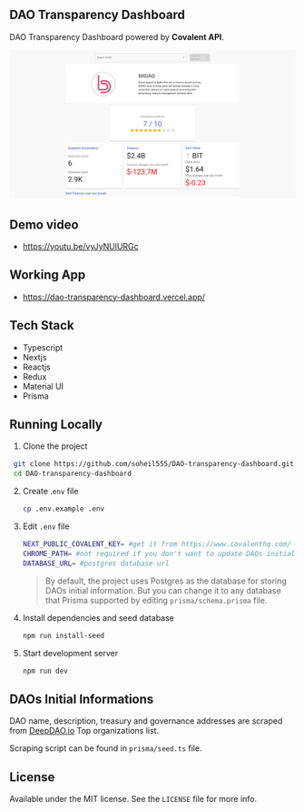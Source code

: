 ## DAO Transparency Dashboard

DAO Transparency Dashboard powered by **Covalent API**.

![](images/screenshot.png)



## Demo video

- https://youtu.be/vyJyNUlURGc



## Working App

- https://dao-transparency-dashboard.vercel.app/



## Tech Stack

- Typescript
- Nextjs
- Reactjs
- Redux
- Material UI
- Prisma

## Running Locally

1.  Clone the project

   ```bash
    git clone https://github.com/soheil555/DAO-transparency-dashboard.git
    cd DAO-transparency-dashboard
   ```

2. Create .`env` file

   ```bash
   cp .env.example .env
   ```

3. Edit `.env` file

   ```bash
   NEXT_PUBLIC_COVALENT_KEY= #get it from https://www.covalenthq.com/
   CHROME_PATH= #not required if you don't want to update DAOs initial data
   DATABASE_URL= #postgres database url
   ```

   > By default, the project uses Postgres as the database for storing DAOs initial information. But you can change it to any database that Prisma supported  by editing `prisma/schema.prisma` file.

4. Install dependencies and seed database

   ```bash
   npm run install-seed
   ```

5. Start development server

   ```bash
   npm run dev
   ```

## DAOs Initial Informations

DAO name, description, treasury and governance addresses are scraped from [DeepDAO.io](https://deepdao.io/) Top organizations list.

Scraping script can be found in `prisma/seed.ts` file.

## License

Available under the MIT license. See the `LICENSE` file for more info.

